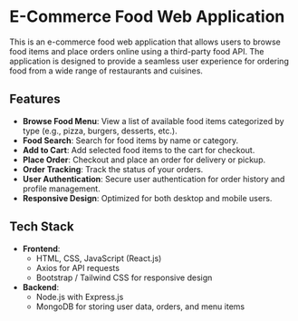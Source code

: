 # E-Commerce Food Web Application

This is an e-commerce food web application that allows users to browse food items and place orders online using a third-party food API. The application is designed to provide a seamless user experience for ordering food from a wide range of restaurants and cuisines.

## Features

- **Browse Food Menu**: View a list of available food items categorized by type (e.g., pizza, burgers, desserts, etc.).
- **Food Search**: Search for food items by name or category.
- **Add to Cart**: Add selected food items to the cart for checkout.
- **Place Order**: Checkout and place an order for delivery or pickup.
- **Order Tracking**: Track the status of your orders.
- **User Authentication**: Secure user authentication for order history and profile management.
- **Responsive Design**: Optimized for both desktop and mobile users.

## Tech Stack

- **Frontend**: 
  - HTML, CSS, JavaScript (React.js)
  - Axios for API requests
  - Bootstrap / Tailwind CSS for responsive design
- **Backend**: 
  - Node.js with Express.js
  - MongoDB for storing user data, orders, and menu items
